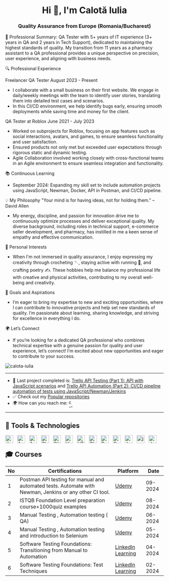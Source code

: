 <h1 align="center">Hi 👋, I'm Calotă Iulia</h1> 
<h3 align="center">Quality Assurance from Europe (Romania/Bucharest)</h3>

🌟 Professional Summary:
QA Tester with 5+ years of IT experience (3+ years in QA and 2 years in Tech Support), dedicated to maintaining the highest standards of quality. My transition from 11 years as a pharmacy assistant to a QA professional provides a unique perspective on precision, user experience, and aligning with business needs.

🔍 Professional Experience

Freelancer QA Tester
August 2023 - Present
- I collaborate with a small business on their first website. We engage in daily/weekly meetings with the team to identify user stories, translating them into detailed test cases and scenarios.
- In this CI/CD environment, we help identify bugs early, ensuring smooth deployments while saving time and money for the client.

QA Tester at Roblox
June 2021 - July 2023

- Worked on subprojects for Roblox, focusing on app features such as social interactions, avatars, and games, to ensure seamless functionality and user satisfaction. 
- Ensured products not only met but exceeded user expectations through rigorous static and dynamic testing. 
- Agile Collaboration involved working closely with cross-functional teams in an Agile environment to ensure seamless integration and functionality.

📚 Continuous Learning
- September 2024: Expanding my skill set to include automation projects using JavaScript, Newman, Docker, API in Postman, and CI/CD pipeline.

💡 My Philosophy
"Your mind is for having ideas, not for holding them." – David Allen

- My energy, discipline, and passion for innovation drive me to continuously optimize processes and deliver exceptional quality. My diverse background, including roles in technical support, e-commerce seller development, and pharmacy, has instilled in me a keen sense of empathy and effective communication.

🎨 Personal Interests
- When I'm not immersed in quality assurance, I enjoy expressing my creativity through crocheting 🪡, staying active with running 🏃, and crafting poetry ✍️. These hobbies help me balance my professional life with creative and physical activities, contributing to my overall well-being and creativity.

🚀 Goals and Aspirations
- I’m eager to bring my expertise to new and exciting opportunities, where I can contribute to innovative projects and help set new standards of quality. I’m passionate about learning, sharing knowledge, and striving for excellence in everything I do.

🌍 Let’s Connect
- If you’re looking for a dedicated QA professional who combines technical expertise with a genuine passion for quality and user experience, let’s connect! I’m excited about new opportunities and eager to contribute to your success.

<p align="left"> <img src="https://komarev.com/ghpvc/?username=calota-iulia&label=Profile%20views&color=0e75b6&style=flat" alt="calota-iulia" /> </p>

------------

- 🌱 Last project completed is: [Trello API Testing (Part 1): API with JavaScript scenarios](https://github.com/Iulia-Calota/Trello-API-Testing-with-JavaScript-Part1) and [Trello API Automation (Part 2): CI/CD pipeline automation of tests using JavaScript/Newman/Jenkins](https://github.com/Iulia-Calota/Trello-API-Automation-with-CI-CD-Part2)
- ✅ Check out my [Popular repositories](https://github.com/Iulia-Calota?tab=repositories)
- 🌍 How can you reach me: 
    <a href="https://linkedin.com/in/calota-iulia" target="blank"><img align="center" src="https://raw.githubusercontent.com/rahuldkjain/github-profile-readme-generator/master/src/images/icons/Social/linked-in-alt.svg" alt="calota-iulia" height="25" width="15" /></a>
</p>

----


## 🧰 Tools & Technologies

<img align="left" alt="Jira" width="25px" style="padding-right:10px;" src="https://cdn.jsdelivr.net/gh/devicons/devicon@latest/icons/jira/jira-original.svg" />
<img align="left" alt="Apple" width="25px" style="padding-right:10px;" src="https://cdn.jsdelivr.net/gh/devicons/devicon@latest/icons/apple/apple-original.svg" />
<img align="left" alt="Android" width="25px" style="padding-right:10px;" src="https://cdn.jsdelivr.net/gh/devicons/devicon@latest/icons/android/android-original.svg" />    
<img align="left" alt="Chrome" width="25px" style="padding-right:10px;" src="https://cdn.jsdelivr.net/gh/devicons/devicon@latest/icons/chrome/chrome-original.svg" />       
<img align="left" alt="GitHub" width="25px" style="padding-right:10px;" src="https://cdn.jsdelivr.net/gh/devicons/devicon@latest/icons/github/github-original-wordmark.svg" />     
<img align="left" alt="Visual Studio Code" width="25px" style="padding-right:10px;" src="https://cdn.jsdelivr.net/gh/devicons/devicon@latest/icons/visualstudio/visualstudio-original.svg" />     
<img align="left" alt="HTML" width="25px" style="padding-right:10px;" src="https://cdn.jsdelivr.net/gh/devicons/devicon/icons/html5/html5-plain.svg" />
<img align="left" alt="GIMP" width="25px" style="padding-right:10px;" src="https://cdn.jsdelivr.net/gh/devicons/devicon@latest/icons/gimp/gimp-original.svg" />
<img align="left" alt="Postman" width="25px" style="padding-right:10px;" src="https://cdn.jsdelivr.net/gh/devicons/devicon@latest/icons/postman/postman-original.svg" /> 
<img align="left" alt="Canva" width="25px" style="padding-right:10px;" src="https://cdn.jsdelivr.net/gh/devicons/devicon@latest/icons/canva/canva-original.svg" />
<img align="left" alt="JavaScript" width="25px" style="padding-right:10px;" src="https://cdn.jsdelivr.net/gh/devicons/devicon@latest/icons/javascript/javascript-original.svg" />
<img align="left" alt="jenkins" width="25px" style="padding-right:10px;" src="https://cdn.jsdelivr.net/gh/devicons/devicon@latest/icons/jenkins/jenkins-original.svg" />
<img align="left" alt="docker" width="25px" style="padding-right:10px;" src="https://cdn.jsdelivr.net/gh/devicons/devicon@latest/icons/docker/docker-original.svg" />         
          
<br />



## 🎓 Courses
| No | Certifications |       Platform   |            Date
| -- | ------------------------- | ------------------------ | -------------- |
| 1  |Postman API testing for manual and automated tests. Automate with Newman, Jenkins or any other CI tool. |[Udemy](https://www.udemy.com/course/postman-the-complete-guide) | 09-2024
| 2  | ISTQB Foundation Level preparation course+1000quiz examples |[Udemy](https://www.udemy.com/course/istqb-foundation-level-ctfl-certification/) | 08-2024
| 3  | Manual Testing , Automation testing ( QA) | [Udemy](https://www.udemy.com/course/testare-manuala-si-automata-curs-qa)| 06-2024
| 4  |  Manual Testing , Automation testing and introduction to Selenium | [Udemy](https://www.udemy.com/course/manual-software-testing-introducere-in-selenium/) | 05-2024
| 5  | Software Testing Foundations: Transitioning from Manual to Automation |[LinkedIn Learning](https://www.linkedin.com/learning/software-testing-foundations-transitioning-from-manual-to-automation/)| 04-2024
| 6  | Software Testing Foundations: Test Techniques |[LinkedIn Learning](https://www.linkedin.com/learning/software-testing-foundations-test-techniques/)| 02-2024


#



